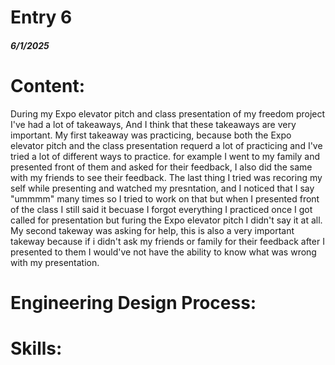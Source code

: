 # Entry 6
##### 6/1/2025

# Content:
During my Expo elevator pitch and class presentation of my freedom project I've had a lot of takeaways, And I think that these takeaways are very important. My first takeaway was practicing, because both the Expo elevator pitch and the class presentation requerd a lot of practicing and I've tried a lot of different ways to practice. for example I went to my family and presented front of them and asked for their feedback, I also did the same with my friends to see their feedback. The last thing I tried was recoring my self while presenting and watched my presntation, and I noticed that I say "ummmm" many times so I tried to work on that but when I presented front of the class I still said it becuase I forgot everything I practiced once I got called for presentation but furing the Expo elevator pitch I didn't say it at all. My second takeway was asking for help, this is also a very important takeway because if i didn't ask my friends or family for their feedback after I presented to them I would've not have the ability to know what was wrong with my presentation.   
# Engineering Design Process:

# Skills:

